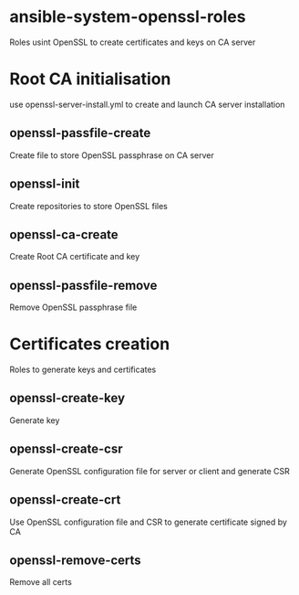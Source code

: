 # ansible-system-openssl-roles
Roles usint OpenSSL to create certificates and keys on CA server

# Root CA initialisation
use openssl-server-install.yml to create and launch CA server installation

## openssl-passfile-create
Create file to store OpenSSL passphrase on CA server

## openssl-init
Create repositories to store OpenSSL files

## openssl-ca-create
Create Root CA certificate and key

## openssl-passfile-remove
Remove OpenSSL passphrase file

# Certificates creation
Roles to generate keys and certificates

## openssl-create-key
Generate key

## openssl-create-csr
Generate OpenSSL configuration file for server or client and generate CSR

## openssl-create-crt
Use OpenSSL configuration file and CSR to generate certificate signed by CA

## openssl-remove-certs
Remove all certs